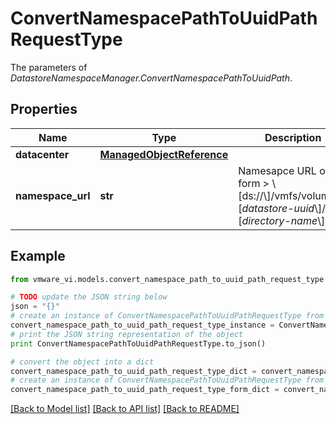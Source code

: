# ConvertNamespacePathToUuidPathRequestType

The parameters of *DatastoreNamespaceManager.ConvertNamespacePathToUuidPath*. 

## Properties
Name | Type | Description | Notes
------------ | ------------- | ------------- | -------------
**datacenter** | [**ManagedObjectReference**](ManagedObjectReference.md) |  | [optional] 
**namespace_url** | **str** | Namesapce URL of the form &gt; \\[ds://\\]/vmfs/volumes/\\[_datastore-uuid_\\]/\\[_directory-name_\\]/... &gt;  | 

## Example

```python
from vmware_vi.models.convert_namespace_path_to_uuid_path_request_type import ConvertNamespacePathToUuidPathRequestType

# TODO update the JSON string below
json = "{}"
# create an instance of ConvertNamespacePathToUuidPathRequestType from a JSON string
convert_namespace_path_to_uuid_path_request_type_instance = ConvertNamespacePathToUuidPathRequestType.from_json(json)
# print the JSON string representation of the object
print ConvertNamespacePathToUuidPathRequestType.to_json()

# convert the object into a dict
convert_namespace_path_to_uuid_path_request_type_dict = convert_namespace_path_to_uuid_path_request_type_instance.to_dict()
# create an instance of ConvertNamespacePathToUuidPathRequestType from a dict
convert_namespace_path_to_uuid_path_request_type_form_dict = convert_namespace_path_to_uuid_path_request_type.from_dict(convert_namespace_path_to_uuid_path_request_type_dict)
```
[[Back to Model list]](../README.md#documentation-for-models) [[Back to API list]](../README.md#documentation-for-api-endpoints) [[Back to README]](../README.md)


